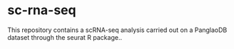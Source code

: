 # sc-rna-seq
This repository contains a scRNA-seq analysis carried out on a PanglaoDB dataset through the seurat R package..
